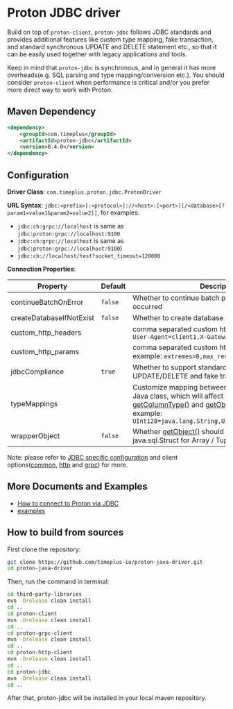 # Proton JDBC driver

Build on top of `proton-client`, `proton-jdbc` follows JDBC standards and provides additional features like custom type mapping, fake transaction, and standard synchronous UPDATE and DELETE statement etc., so that it can be easily used together with legacy applications and tools.

Keep in mind that `proton-jdbc` is synchronous, and in general it has more overheads(e.g. SQL parsing and type mapping/conversion etc.). You should consider `proton-client` when performance is critical and/or you prefer more direct way to work with Proton.

## Maven Dependency

```xml
<dependency>
    <groupId>com.timeplus</groupId>
    <artifactId>proton-jdbc</artifactId>
    <version>0.4.0</version>
</dependency>
```

## Configuration

**Driver Class**: `com.timeplus.proton.jdbc.ProtonDriver`

**URL Syntax**: `jdbc:<prefix>[:<protocol>]://<host>:[<port>][/<database>[?param1=value1&param2=value2]]`, for examples:

- `jdbc:ch:grpc://localhost` is same as `jdbc:proton:grpc://localhost:9100`
- `jdbc:ch:grpc://localhost` is same as `jdbc:proton:grpc://localhost:9100`)
- `jdbc:ch://localhost/test?socket_timeout=120000`

**Connection Properties**:

| Property                 | Default | Description                                                                                                                                                                                                                                                                                                                                                                                                                |
| ------------------------ | ------- | -------------------------------------------------------------------------------------------------------------------------------------------------------------------------------------------------------------------------------------------------------------------------------------------------------------------------------------------------------------------------------------------------------------------------- |
| continueBatchOnError     | `false` | Whether to continue batch processing when error occurred                                                                                                                                                                                                                                                                                                                                                                   |
| createDatabaseIfNotExist | `false` | Whether to create database if it does not exist                                                                                                                                                                                                                                                                                                                                                                            |
| custom_http_headers      |         | comma separated custom http headers, for example: `User-Agent=client1,X-Gateway-Id=123`                                                                                                                                                                                                                                                                                                                                    |
| custom_http_params       |         | comma separated custom http query parameters, for example: `extremes=0,max_result_rows=100`                                                                                                                                                                                                                                                                                                                                |
| jdbcCompliance           | `true`  | Whether to support standard synchronous UPDATE/DELETE and fake transaction                                                                                                                                                                                                                                                                                                                                                 |
| typeMappings             |         | Customize mapping between Proton data type and Java class, which will affect result of both [getColumnType()](https://docs.oracle.com/javase/8/docs/api/java/sql/ResultSetMetaData.html#getColumnType-int-) and [getObject(Class<?>)](https://docs.oracle.com/javase/8/docs/api/java/sql/ResultSet.html#getObject-java.lang.String-java.lang.Class-). For example: `UInt128=java.lang.String,UInt256=java.lang.String` |
| wrapperObject            | `false` | Whether [getObject()](https://docs.oracle.com/javase/8/docs/api/java/sql/ResultSet.html#getObject-int-) should return java.sql.Array / java.sql.Struct for Array / Tuple.                                                                                                                                                                                                                                                  |

Note: please refer to [JDBC specific configuration](https://github.com/timeplus-io/proton-java-driver/blob/master/proton-jdbc/src/main/java/com/proton/jdbc/JdbcConfig.java) and client options([common](https://github.com/timeplus-io/proton-java-driver/blob/master/proton-client/src/main/java/com/proton/client/config/ProtonClientOption.java), [http](https://github.com/timeplus-io/proton-java-driver/blob/master/proton-http-client/src/main/java/com/proton/client/http/config/ProtonHttpOption.java) and [grpc](https://github.com/timeplus-io/proton-java-driver/blob/master/proton-grpc-client/src/main/java/com/proton/client/grpc/config/ProtonGrpcOption.java)) for more.

## More Documents and Examples

- [How to connect to Proton via JDBC](https://github.com/timeplus-io/proton/tree/develop/examples/jdbc)
- [examples](https://github.com/timeplus-io/proton-java-driver/tree/develop/examples/jdbc)

## How to build from sources

First clone the repository:

```bash
git clone https://github.com/timeplus-io/proton-java-driver.git
cd proton-java-driver
```

Then, run the command in terminal:

```bash
cd third-party-libraries
mvn -Drelease clean install
cd ..
cd proton-client
mvn -Drelease clean install
cd ..
cd proton-grpc-client
mvn -Drelease clean install
cd ..
cd proton-http-client
mvn -Drelease clean install
cd ..
cd proton-jdbc
mvn -Drelease clean install
cd ..
```

After that, proton-jdbc will be installed in your local maven repository.